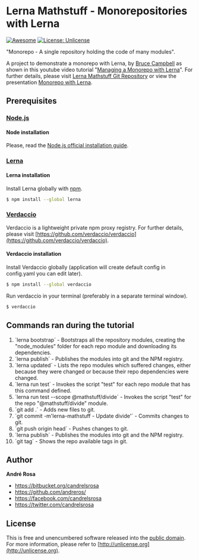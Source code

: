 # Lerna Mathstuff - Monorepositories with Lerna

[![Awesome](https://cdn.rawgit.com/sindresorhus/awesome/d7305f38d29fed78fa85652e3a63e154dd8e8829/media/badge.svg)](https://github.com/andreros/)
[![License: Unlicense](https://img.shields.io/badge/license-Unlicense-blue.svg)](http://unlicense.org/)

"Monorepo - A single repository holding the code of many modules".

A project to demonstrate a monorepo with Lerna, by [Bruce Campbell](https://github.com/eatrocks) as shown in this youtube video tutorial
"[Managing a Monorepo with Lerna](https://www.youtube.com/watch?v=e7VBl4Kra5E)". For further details, please visit
[Lerna Mathstuff Git Repository](https://github.com/eatrocks/lerna-mathstuff) or view the presentation
[Monorepo with Lerna](https://slides.com/eatrocks/monorepos-with-lerna/).


## Prerequisites

### [Node.js](https://nodejs.org/en/download/)

#### Node installation

Please, read the [Node.js official installation guide](https://github.com/nodejs/node/wiki/Installation).

### [Lerna](https://github.com/lerna/lerna)

#### Lerna installation

Install Lerna globally with [npm](https://www.npmjs.com/).

```sh
$ npm install --global lerna
```

### [Verdaccio](https://github.com/verdaccio/verdaccio)

Verdaccio is a lightweight private npm proxy registry. For further details, please visit
[https://github.com/verdaccio/verdaccio](https://github.com/verdaccio/verdaccio).

#### Verdaccio installation

Install Verdaccio globally (application will create default config in config.yaml you can edit later).

```sh
$ npm install --global verdaccio
```

Run verdaccio in your terminal (preferably in a separate terminal window).

```sh
$ verdaccio
```

## Commands ran during the tutorial

1. ´lerna bootstrap´ - Bootstraps all the repository modules, creating the "node_modules" folder for each repo module and downloading its dependencies.
1. ´lerna publish´ - Publishes the modules into git and the NPM registry.
1. ´lerna updated´ - Lists the repo modules which suffered changes, either because they were changed or because their repo dependencies were changed.
1. ´lerna run test´ - Invokes the script "test" for each repo module that has this command defined.
1. ´lerna run test --scope @mathstuff/divide´ - Invokes the script "test" for the repo "@mathstuff/divide" module.
1. ´git add .´ - Adds new files to git.
1. ´git commit -m'lerna-mathstuff - Update divide'´ - Commits changes to git.
1. ´git push origin head´ - Pushes changes to git.
1. ´lerna publish´ - Publishes the modules into git and the NPM registry.
1. ´git tag´ - Shows the repo available tags in git.

## Author

**André Rosa**

* <https://bitbucket.org/candrelsrosa>
* <https://github.com/andreros/>
* <https://facebook.com/candrelsrosa>
* <https://twitter.com/candrelsrosa>


## License

This is free and unencumbered software released into the [public domain](UNLICENSE.txt). For more information,
please refer to [http://unlicense.org](http://unlicense.org).
